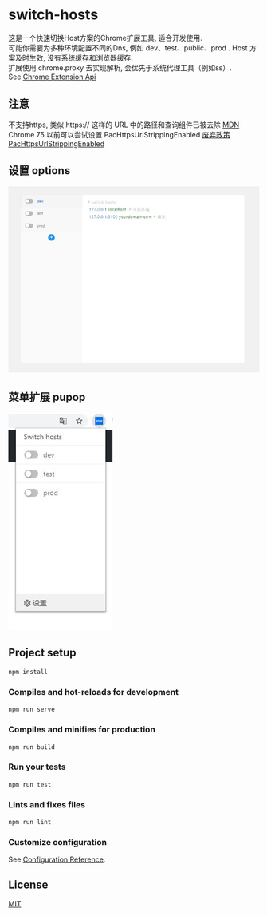 # switch-hosts
这是一个快速切换Host方案的Chrome扩展工具, 适合开发使用.  
可能你需要为多种环境配置不同的Dns, 例如 dev、test、public、prod .
Host 方案及时生效, 没有系统缓存和浏览器缓存.   
扩展使用 chrome.proxy 去实现解析, 会优先于系统代理工具（例如ss）.  
See [Chrome Extension Api](https://developer.chrome.com/extensions/proxy) 

## 注意
不支持https, 类似 https:// 这样的 URL 中的路径和查询组件已被去除
[MDN](https://developer.mozilla.org/zh-CN/docs/Web/HTTP/Proxy_servers_and_tunneling/Proxy_Auto-Configuration_(PAC)_file)
Chrome 75 以前可以尝试设置 PacHttpsUrlStrippingEnabled 
[废弃政策](https://support.google.com/chrome/a/answer/7643500?hl=zh-Hant)
[PacHttpsUrlStrippingEnabled](https://cloud.google.com/docs/chrome-enterprise/policies/?policy=PacHttpsUrlStrippingEnabled)


## 设置 options 
![image](https://github.com/besfro/switch-hosts/blob/master/public/options.png)

## 菜单扩展 pupop 
![image](https://github.com/besfro/switch-hosts/blob/master/public/pupop.png)

## Project setup
```
npm install
```

### Compiles and hot-reloads for development
```
npm run serve
```

### Compiles and minifies for production
```
npm run build
```

### Run your tests
```
npm run test
```

### Lints and fixes files
```
npm run lint
```

### Customize configuration
See [Configuration Reference](https://cli.vuejs.org/config/).

## License
[MIT](https://choosealicense.com/licenses/mit/)


